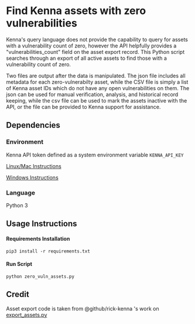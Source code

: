 # Find Kenna assets with zero vulnerabilities

Kenna's query language does not provide the capability to query for assets with a vulnerability count of zero, however the API helpfully provides a "vulnerabilities_count" field on the asset export record. This Python script searches through an export of all active assets to find those with a vulnerability count of zero.

Two files are output after the data is manipulated. The json file includes all metadata for each zero-vulnerabilty asset, while the CSV file is simply a list of Kenna asset IDs which do not have any open vulnerabilities on them. The json can be used for manual verification, analysis, and historical record keeping, while the csv file can be used to mark the assets inactive with the API, or the file can be provided to Kenna support for assistance.


## Dependencies

### Environment

Kenna API token defined as a system environment variable `KENNA_API_KEY`

[Linux/Mac Instructions](https://phoenixnap.com/kb/set-environment-variable-mac)

[Windows Instructions](https://docs.oracle.com/en/database/oracle/machine-learning/oml4r/1.5.1/oread/creating-and-modifying-environment-variables-on-windows.html)

### Language

Python 3

## Usage Instructions

#### Requirements Installation

`pip3 install -r requirements.txt`

#### Run Script 

`python zero_vuln_assets.py`

## Credit

Asset export code is taken from @github/rick-kenna 's work on [export_assets.py](https://github.com/KennaSecurity/blog_samples/blob/main/python/vulns_per_assets/export_assets.py)
